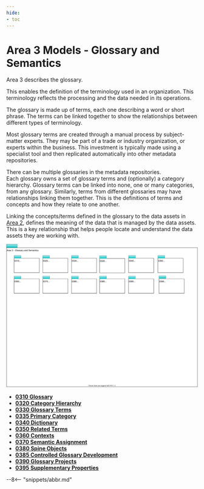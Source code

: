 ```yaml
---
hide:
- toc
---
```


<!-- SPDX-License-Identifier: CC-BY-4.0 -->
<!-- Copyright Contributors to the ODPi Egeria project. -->

# Area 3 Models - Glossary and Semantics

Area 3 describes the glossary.

This enables the definition of the terminology used in an organization.
This terminology reflects the processing and the data needed in its operations.

The glossary is made up of terms, each one describing a word or short phrase.
The terms can be linked together to show the relationships
between different types of terminology.

Most glossary terms are created through a manual process by subject-matter experts.
They may be part of a trade or industry organization, or experts within the business.
This investment is typically made using a specialist tool and then replicated automatically into other metadata
repositories.

There can be multiple glossaries in the metadata repositories.  
Each glossary owns a set of glossary terms and (optionally) a category hierarchy.  Glossary terms can be linked into none, one or many categories, from any glossary.  Similarly, terms from different glossaries may have relationships linking them together.
This is the definitions of terms and concepts and how
they relate to one another.

Linking the concepts/terms defined in the glossary
to the data assets in [Area 2](/types/2), defines the meaning of the
data that is managed by the data assets.
This is a key relationship that helps people locate and
understand the data assets they are working with.


![UML Packages](area-3-glossary-overview.svg)

* **[0310 Glossary](0310-Glossary.md)**
* **[0320 Category Hierarchy](0320-Category-Hierarchy.md)**
* **[0330 Glossary Terms](0330-Terms.md)**
* **[0335 Primary Category](0335-Primary-Category.md)**
* **[0340 Dictionary](0340-Dictionary.md)**
* **[0350 Related Terms](0350-Related-Terms.md)**
* **[0360 Contexts](0360-Contexts.md)**
* **[0370 Semantic Assignment](0370-Semantic-Assignment.md)**
* **[0380 Spine Objects](0380-Spine-Objects.md)**
* **[0385 Controlled Glossary Development](0385-Controlled-Glossary-Development.md)**
* **[0390 Glossary Projects](0390-Glossary-Projects.md)**
* **[0395 Supplementary Properties](0395-Supplementary-Properties.md)**


--8<-- "snippets/abbr.md"
